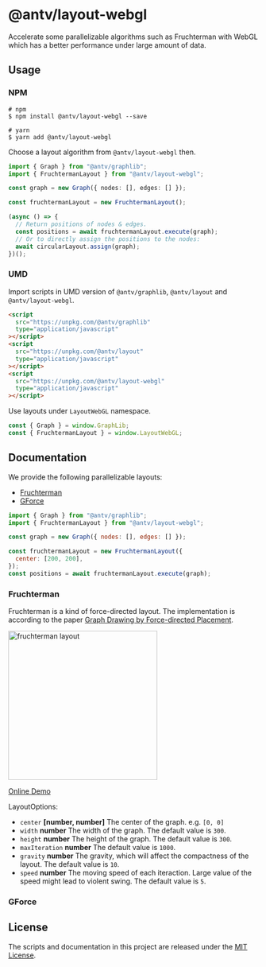 # @antv/layout-webgl

Accelerate some parallelizable algorithms such as Fruchterman with WebGL which has a better performance under large amount of data.

## Usage

### NPM

```shell
# npm
$ npm install @antv/layout-webgl --save

# yarn
$ yarn add @antv/layout-webgl
```

Choose a layout algorithm from `@antv/layout-webgl` then.

```ts
import { Graph } from "@antv/graphlib";
import { FruchtermanLayout } from "@antv/layout-webgl";

const graph = new Graph({ nodes: [], edges: [] });

const fruchtermanLayout = new FruchtermanLayout();

(async () => {
  // Return positions of nodes & edges.
  const positions = await fruchtermanLayout.execute(graph);
  // Or to directly assign the positions to the nodes:
  await circularLayout.assign(graph);
})();
```

### UMD

Import scripts in UMD version of `@antv/graphlib`, `@antv/layout` and `@antv/layout-webgl`.

```html
<script
  src="https://unpkg.com/@antv/graphlib"
  type="application/javascript"
></script>
<script
  src="https://unpkg.com/@antv/layout"
  type="application/javascript"
></script>
<script
  src="https://unpkg.com/@antv/layout-webgl"
  type="application/javascript"
></script>
```

Use layouts under `LayoutWebGL` namespace.

```js
const { Graph } = window.GraphLib;
const { FruchtermanLayout } = window.LayoutWebGL;
```

## Documentation

We provide the following parallelizable layouts:

- [Fruchterman]()
- [GForce]()

```js
import { Graph } from "@antv/graphlib";
import { FruchtermanLayout } from "@antv/layout-webgl";

const graph = new Graph({ nodes: [], edges: [] });

const fruchtermanLayout = new FruchtermanLayout({
  center: [200, 200],
});
const positions = await fruchtermanLayout.execute(graph);
```

### Fruchterman

Fruchterman is a kind of force-directed layout. The implementation is according to the paper [Graph Drawing by Force-directed Placement](http://www.mathe2.uni-bayreuth.de/axel/papers/reingold:graph_drawing_by_force_directed_placement.pdf).

<img src="https://gw.alipayobjects.com/mdn/rms_f8c6a0/afts/img/A*jK3ITYqVJnQAAAAAAAAAAABkARQnAQ" alt="fruchterman layout" width="300">

[Online Demo](https://observablehq.com/d/2db6b0cc5e97d8d6#cell-1058)

LayoutOptions:

- `center` **[number, number]** The center of the graph. e.g. `[0, 0]`
- `width` **number** The width of the graph. The default value is `300`.
- `height` **number** The height of the graph. The default value is `300`.
- `maxIteration` **number** The default value is `1000`.
- `gravity` **number** The gravity, which will affect the compactness of the layout. The default value is `10`.
- `speed` **number** The moving speed of each iteraction. Large value of the speed might lead to violent swing. The default value is `5`.

### GForce

## License

The scripts and documentation in this project are released under the [MIT License](LICENSE).
